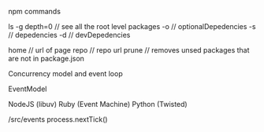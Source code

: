 
npm commands 

ls -g depth=0 // see all the root level packages
-o            // optionalDepedencies 
-s            // depedencies
-d            // devDepedencies

home          // url of page
repo          // repo url
prune         // removes unsed packages that are not in package.json



Concurrency model and event loop

EventModel

NodeJS (libuv)
Ruby (Event Machine)
Python (Twisted)

/src/events
process.nextTick()    